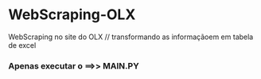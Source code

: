 # WebScraping-OLX
WebScraping no site do OLX // transformando as informaçãoem em tabela de excel

### Apenas executar o ==>> MAIN.PY
